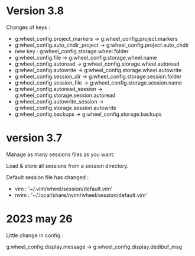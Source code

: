 
# Version 3.8

Changes of keys :

- g:wheel_config.project_markers -> g:wheel_config.project.markers
- g:wheel_config.auto_chdir_project -> g:wheel_config.project.auto_chdir
- new key : g:wheel_config.storage.wheel.folder
- g:wheel_config.file -> g:wheel_config.storage.wheel.name
- g:wheel_config.autoread -> g:wheel_config.storage.wheel.autoread
- g:wheel_config.autowrite -> g:wheel_config.storage.wheel.autowrite
- g:wheel_config.session_dir -> g:wheel_config.storage.session.folder
- g:wheel_config.session_file -> g:wheel_config.storage.session.name
- g:wheel_config.autoread_session -> g:wheel_config.storage.session.autoread
- g:wheel_config.autowrite_session -> g:wheel_config.storage.session.autowrite
- g:wheel_config.backups -> g:wheel_config.storage.backups

# version 3.7

Manage as many sessions files as you want.

Load & store all sessions from a session directory.

Default session file has changed :

- vim : '~/.vim/wheel/session/default.vim'
- nvim : '~/.local/share/nvim/wheel/session/default.vim'

# 2023 may 26

Little change in config :

g:wheel_config.display.message -> g:wheel_config.display.dedibuf_msg
